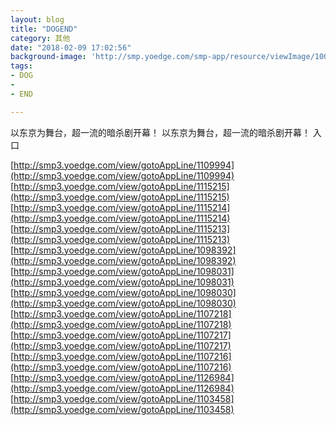 ```yaml
---
layout: blog
title: "DOGEND"
category: 其他
date: "2018-02-09 17:02:56"
background-image: 'http://smp.yoedge.com/smp-app/resource/viewImage/1002214appline.png'
tags:
- DOG
-  
- END

---
```

以东京为舞台，超一流的暗杀剧开幕！
以东京为舞台，超一流的暗杀剧开幕！
入口

[http://smp3.yoedge.com/view/gotoAppLine/1109994](http://smp3.yoedge.com/view/gotoAppLine/1109994)
[http://smp3.yoedge.com/view/gotoAppLine/1115215](http://smp3.yoedge.com/view/gotoAppLine/1115215)
[http://smp3.yoedge.com/view/gotoAppLine/1115214](http://smp3.yoedge.com/view/gotoAppLine/1115214)
[http://smp3.yoedge.com/view/gotoAppLine/1115213](http://smp3.yoedge.com/view/gotoAppLine/1115213)
[http://smp3.yoedge.com/view/gotoAppLine/1098392](http://smp3.yoedge.com/view/gotoAppLine/1098392)
[http://smp3.yoedge.com/view/gotoAppLine/1098031](http://smp3.yoedge.com/view/gotoAppLine/1098031)
[http://smp3.yoedge.com/view/gotoAppLine/1098030](http://smp3.yoedge.com/view/gotoAppLine/1098030)
[http://smp3.yoedge.com/view/gotoAppLine/1107218](http://smp3.yoedge.com/view/gotoAppLine/1107218)
[http://smp3.yoedge.com/view/gotoAppLine/1107217](http://smp3.yoedge.com/view/gotoAppLine/1107217)
[http://smp3.yoedge.com/view/gotoAppLine/1107216](http://smp3.yoedge.com/view/gotoAppLine/1107216)
[http://smp3.yoedge.com/view/gotoAppLine/1126984](http://smp3.yoedge.com/view/gotoAppLine/1126984)
[http://smp3.yoedge.com/view/gotoAppLine/1103458](http://smp3.yoedge.com/view/gotoAppLine/1103458)

        
